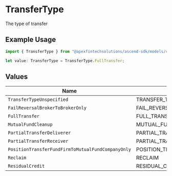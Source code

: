 # TransferType

The type of transfer

## Example Usage

```typescript
import { TransferType } from "@apexfintechsolutions/ascend-sdk/models/components";

let value: TransferType = TransferType.FullTransfer;
```

## Values

| Name                                                    | Value                                                   |
| ------------------------------------------------------- | ------------------------------------------------------- |
| `TransferTypeUnspecified`                               | TRANSFER_TYPE_UNSPECIFIED                               |
| `FailReversalBrokerToBrokerOnly`                        | FAIL_REVERSAL_BROKER_TO_BROKER_ONLY                     |
| `FullTransfer`                                          | FULL_TRANSFER                                           |
| `MutualFundCleanup`                                     | MUTUAL_FUND_CLEANUP                                     |
| `PartialTransferDeliverer`                              | PARTIAL_TRANSFER_DELIVERER                              |
| `PartialTransferReceiver`                               | PARTIAL_TRANSFER_RECEIVER                               |
| `PositionTransferFundFirmToMutualFundCompanyOnly`       | POSITION_TRANSFER_FUND_FIRM_TO_MUTUAL_FUND_COMPANY_ONLY |
| `Reclaim`                                               | RECLAIM                                                 |
| `ResidualCredit`                                        | RESIDUAL_CREDIT                                         |